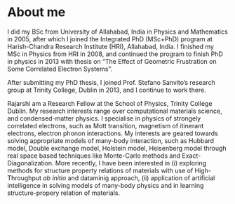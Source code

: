 # About me

I did my BSc from University of Allahabad, India in Physics and Mathematics in 2005, after which I joined the Integrated PhD (MSc+PhD) program at Harish-Chandra Research Institute (HRI), Allahabad, India. I finished my MSc in Physics from HRI in 2008, and continued the program to finish PhD in physics in 2013 with thesis on “The Effect of Geometric Frustration on Some Correlated Electron Systems”.

After submitting my PhD thesis, I joined Prof. Stefano Sanvito’s research group at Trinity College, Dublin in 2013, and I continue to work there.

Rajarshi am a Research Fellow at the School of Physics, Trinity College Dublin. My research interests range over computational materials science, and condensed-matter physics. I specialise in physics of strongely correlated electrons, such as Mott transition, magnetism of itinerant electrons, electron phonon interactions. My interests are geared towards solving appropriate models of many-body interaction, such as Hubbard model, Double exchange model, Holstein model, Heisenberg model through real space based techniques like Monte-Carlo methods and Exact-Diagonalization. More recently, I have been interested in
(i) exploring methods for structure property relations of materials with use of High-Throughput *ab initio* and dataminig approach,
(ii) application of artificial intelligence in solving models of many-body physics and in learning structure-propery relation of materials.
